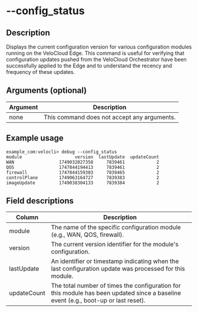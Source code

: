 #	--config_status

##	Description
Displays the current configuration version for various configuration modules running on the VeloCloud Edge. This command is useful for verifying that configuration updates pushed from the VeloCloud Orchestrator have been successfully applied to the Edge and to understand the recency and frequency of these updates.

##  Arguments (optional)
| Argument | Description |
|---|---|
| none | This command does not accept any arguments. |

##  Example usage
```
example_com:velocli> debug --config_status
module                    version  lastUpdate  updateCount
WAN                 1749032027358     7839461            2
QOS                 1747844194413     7839461            2
firewall            1747844159303     7839465            2
controlPlane        1749063164727     7839383            2
imageUpdate         1749038304133     7839384            2
```

##  Field descriptions
| Column | Description |
|---|---|
| module | The name of the specific configuration module (e.g., WAN, QOS, firewall). |
| version | The current version identifier for the module's configuration. |
| lastUpdate | An identifier or timestamp indicating when the last configuration update was processed for this module. |
| updateCount | The total number of times the configuration for this module has been updated since a baseline event (e.g., boot-up or last reset). |